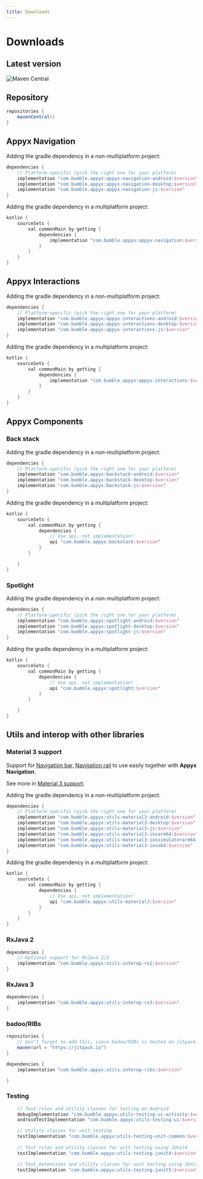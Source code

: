 ```yaml
---
title: Downloads
---
```


# Downloads

## Latest version

![Maven Central](https://img.shields.io/maven-central/v/com.bumble.appyx/appyx-navigation)

## Repository

```groovy
repositories {
    mavenCentral()
}
```


## Appyx Navigation

Adding the gradle dependency in a non-multiplatform project:

```groovy
dependencies {
    // Platform-specific (pick the right one for your platform)
    implementation "com.bumble.appyx:appyx-navigation-android:$version"
    implementation "com.bumble.appyx:appyx-navigation-desktop:$version"
    implementation "com.bumble.appyx:appyx-navigation-js:$version"
}
```

Adding the gradle dependency in a multiplatform project:

```groovy
kotlin {
    sourceSets {
        val commonMain by getting {
            dependencies {
                implementation "com.bumble.appyx:appyx-navigation:$version"
            }
        }
    }
}
```

## Appyx Interactions

Adding the gradle dependency in a non-multiplatform project:

```groovy
dependencies {
    // Platform-specific (pick the right one for your platform)
    implementation "com.bumble.appyx:appyx-interactions-android:$version"
    implementation "com.bumble.appyx:appyx-interactions-desktop:$version"
    implementation "com.bumble.appyx:appyx-interactions-js:$version"
}
```

Adding the gradle dependency in a multiplatform project:

```groovy
kotlin {
    sourceSets {
        val commonMain by getting {
            dependencies {
                implementation "com.bumble.appyx:appyx-interactions:$version"
            }
        }
    }
}
```

## Appyx Components

### Back stack

Adding the gradle dependency in a non-multiplatform project:

```groovy
dependencies {
    // Platform-specific (pick the right one for your platform)
    implementation "com.bumble.appyx:backstack-android:$version"
    implementation "com.bumble.appyx:backstack-desktop:$version"
    implementation "com.bumble.appyx:backstack-js:$version"
}
```

Adding the gradle dependency in a multiplatform project:

```groovy
kotlin {
    sourceSets {
        val commonMain by getting {
            dependencies {
                // Use api, not implementation!
                api "com.bumble.appyx:backstack:$version"
            }
        }

    }
}
```

### Spotlight

Adding the gradle dependency in a non-multiplatform project:

```groovy
dependencies {
    // Platform-specific (pick the right one for your platform)
    implementation "com.bumble.appyx:spotlight-android:$version"
    implementation "com.bumble.appyx:spotlight-desktop:$version"
    implementation "com.bumble.appyx:spotlight-js:$version"
}
```

Adding the gradle dependency in a multiplatform project:

```groovy
kotlin {
    sourceSets {
        val commonMain by getting {
            dependencies {
                // Use api, not implementation!
                api "com.bumble.appyx:spotlight:$version"
            }
        }

    }
}
```

## Utils and interop with other libraries

### Material 3 support

Support for [Navigation bar](https://m3.material.io/components/navigation-bar/overview), [Navigation rail](https://m3.material.io/components/navigation-rail/overview) to use easily together with **Appyx Navigation**.

See more in [Material 3 support](../navigation/features/material3.md).

Adding the gradle dependency in a non-multiplatform project:

```groovy
dependencies {
    // Platform-specific (pick the right one for your platform)
    implementation "com.bumble.appyx:utils-material3-android:$version"
    implementation "com.bumble.appyx:utils-material3-desktop:$version"
    implementation "com.bumble.appyx:utils-material3-js:$version"
    implementation "com.bumble.appyx:utils-material3-iosarm64:$version"
    implementation "com.bumble.appyx:utils-material3-iossimulatorarm64:$version"
    implementation "com.bumble.appyx:utils-material3-iosx64:$version"
}
```

Adding the gradle dependency in a multiplatform project:

```groovy
kotlin {
    sourceSets {
        val commonMain by getting {
            dependencies {
                // Use api, not implementation!
                api "com.bumble.appyx:utils-material3:$version"
            }
        }
    }
}
```

### RxJava 2

```groovy
dependencies {
    // Optional support for RxJava 2/3
    implementation "com.bumble.appyx:utils-interop-rx2:$version"
}
```

### RxJava 3

```groovy
dependencies {
    implementation "com.bumble.appyx:utils-interop-rx3:$version"
}
```

### badoo/RIBs

```groovy
repositories {
    // Don't forget to add this, since badoo/RIBs is hosted on jitpack:
    maven(url = "https://jitpack.io")
}

dependencies {
    implementation "com.bumble.appyx:utils-interop-ribs:$version"

}
```


### Testing

```groovy
    // Test rules and utility classes for testing on Android
    debugImplementation "com.bumble.appyx:utils-testing-ui-activity:$version"
    androidTestImplementation "com.bumble.appyx:utils-testing-ui:$version"

    // Utility classes for unit testing
    testImplementation "com.bumble.appyx:utils-testing-unit-common:$version"
    
    // Test rules and utility classes for unit testing using JUnit4
    testImplementation "com.bumble.appyx:utils-testing-junit4:$version"

    // Test extensions and utility classes for unit testing using JUnit5
    testImplementation "com.bumble.appyx:utils-testing-junit5:$version"
```
